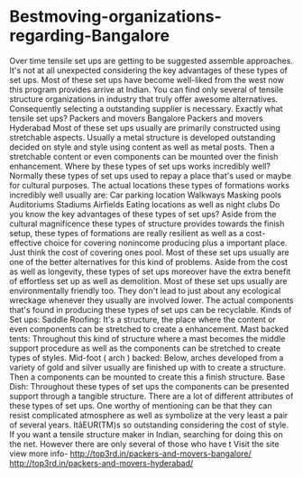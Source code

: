 Bestmoving-organizations-regarding-Bangalore
============================================

Over time tensile set ups are getting to be suggested assemble approaches. It's not at all unexpected considering the key advantages of these types of set ups. Most of these set ups have become well-liked from the west now this program provides arrive at Indian. You can find only several of tensile structure organizations in industry that truly offer awesome alternatives. Consequently selecting a outstanding supplier is necessary.  Exactly what tensile set ups?  Packers and movers Bangalore Packers and movers Hyderabad  Most of these set ups usually are primarily constructed using stretchable aspects. Usually a metal structure is developed outstanding decided on style and style using content as well as metal posts. Then a stretchable content or even components can be mounted over the finish enhancement.  Where by these types of set ups works incredibly well?  Normally these types of set ups used to repay a place that's used or maybe for cultural purposes. The actual locations these types of formations works incredibly well usually are:  Car parking location  Walkways  Masking pools  Auditoriums  Stadiums  Airfields  Eating locations as well as night clubs  Do you know the key advantages of these types of set ups?  Aside from the cultural magnificence these types of structure provides towards the finish setup, these types of formations are really resilient as well as a cost-effective choice for covering nonincome producing plus a important place. Just think the cost of covering ones pool. Most of these set ups usually are one of the better alternatives for this kind of problems.  Aside from the cost as well as longevity, these types of set ups moreover have the extra benefit of effortless set up as well as demolition. Most of these set ups usually are environmentally friendly too. They don't lead to just about any ecological wreckage whenever they usually are involved lower. The actual components that's found in producing these types of set ups can be recyclable.  Kinds of Set ups:  Saddle Roofing: It's a structure, the place where the content or even components can be stretched to create a enhancement.     Mast backed tents: Throughout this kind of structure where a mast becomes the middle support procedure as well as the components can be stretched to create types of styles.  Mid-foot ( arch ) backed: Below, arches developed from a variety of gold and silver usually are finished up with to create a structure. Then a components can be mounted to create this a finish structure.  Base Dish: Throughout these types of set ups the components can be presented support through a tangible structure.  There are a lot of different attributes of these types of set ups. One worthy of mentioning can be that they can resist complicated atmosphere as well as symbolize at the very least a pair of several years. ItâEUR(TM)s so outstanding considering the cost of style. If you want a tensile structure maker in Indian, searching for doing this on the net. However there are only several of those who have t  Visit the site view more info-  http://top3rd.in/packers-and-movers-bangalore/ http://top3rd.in/packers-and-movers-hyderabad/
